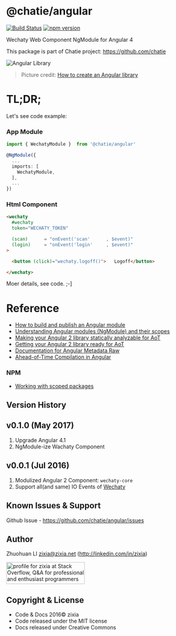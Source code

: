 # @chatie/angular

[![Build Status](https://travis-ci.org/Chatie/angular.svg?branch=master)](https://travis-ci.org/Chatie/angular) [![npm version](https://badge.fury.io/js/%40chatie%2Fangular.svg)](https://www.npmjs.com/package/@chatie/angular)

Wechaty Web Component NgModule for Angular 4

This package is part of Chatie project: <https://github.com/chatie>

![Angular Library](http://www.dzurico.com/wp-content/uploads/2016/12/library-in-angular.jpg)

> Picture credit: [How to create an Angular library](http://www.dzurico.com/how-to-create-an-angular-library/)

# TL;DR;

Let's see code example:

### App Module

```ts
import { WechatyModule }  from '@chatie/angular'

@NgModule({
  ...
  imports: [
    WechatyModule,
  ],
  ...
})

```

### Html Component

```html
<wechaty
  #wechaty
  token="WECHATY_TOKEN"

  (scan)      = "onEvent('scan'      , $event)"
  (login)     = "onEvent('login'     , $event)"
>

  <button (click)="wechaty.logoff()">   Logoff</button>

</wechaty>
```

Moer details, see code. ;-]

# Reference

* [How to build and publish an Angular module](https://medium.com/@cyrilletuzi/how-to-build-and-publish-an-angular-module-7ad19c0b4464)
* [Understanding Angular modules (NgModule) and their scopes](https://medium.com/@cyrilletuzi/understanding-angular-modules-ngmodule-and-their-scopes-81e4ed6f7407)
* [Making your Angular 2 library statically analyzable for AoT](https://medium.com/@isaacplmann/making-your-angular-2-library-statically-analyzable-for-aot-e1c6f3ebedd5)
* [Getting your Angular 2 library ready for AoT](https://medium.com/@isaacplmann/getting-your-angular-2-library-ready-for-aot-90d1347bcad)
* [Documentation for Angular Metadata Raw](https://gist.github.com/chuckjaz/65dcc2fd5f4f5463e492ed0cb93bca60)
* [Ahead-of-Time Compilation in Angular](http://blog.mgechev.com/2016/08/14/ahead-of-time-compilation-angular-offline-precompilation/)

### NPM

* [Working with scoped packages](https://docs.npmjs.com/getting-started/scoped-packages)

Version History
-----------------

## v0.1.0 (May 2017)

1. Upgrade Angular 4.1
1. NgModule-ize Wachaty Component

## v0.0.1 (Jul 2016)

1. Modulized Angular 2 Component: `wechaty-core`
1. Support all(and same) IO Events of [Wechaty](https://github.com/chatie/wechaty)

Known Issues & Support
-----------------
Github Issue - https://github.com/chatie/angular/issues

Author
-----------------
Zhuohuan LI <zixia@zixia.net> (http://linkedin.com/in/zixia)

<a href="http://stackoverflow.com/users/1123955/zixia">
  <img src="http://stackoverflow.com/users/flair/1123955.png" width="208" height="58" alt="profile for zixia at Stack Overflow, Q&amp;A for professional and enthusiast programmers" title="profile for zixia at Stack Overflow, Q&amp;A for professional and enthusiast programmers">
</a>

Copyright & License
-------------------
* Code & Docs 2016© zixia
* Code released under the MIT license
* Docs released under Creative Commons

